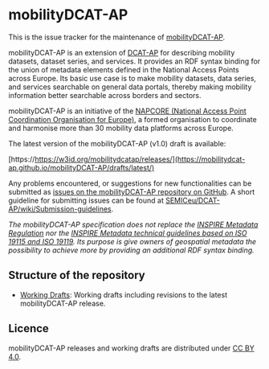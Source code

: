# mobilityDCAT-AP

This is the issue tracker for the maintenance of [mobilityDCAT-AP](https://napcore.eu/providing-a-baseline-for-a-new-metadata-scheme-for-european-naps/).

mobilityDCAT-AP is an extension of [DCAT-AP](https://joinup.ec.europa.eu/solution/dcat-application-profile-data-portals-europe) for describing mobility datasets, dataset series, and services. It provides an RDF syntax binding for the union of metadata elements defined in the National Access Points across Europe. Its basic use case is to make mobility datasets, data series, and services searchable on general data portals, thereby making mobility information better searchable across borders and sectors.

mobilityDCAT-AP is an initiative of the [NAPCORE (National Access Point Coordination Organisation for Europe)](https://napcore.eu/), a formed organisation to coordinate and harmonise more than 30 mobility data platforms across Europe.

The latest version of the mobilityDCAT-AP (v1.0) draft is available:

[https://https://w3id.org/mobilitydcatap/releases/](https://mobilitydcat-ap.github.io/mobilityDCAT-AP/drafts/latest/)

<!--- (https://https://w3id.org/mobilitydcatap/releases/) -->

Any problems encountered, or suggestions for new functionalities can be submitted as [issues on the mobilityDCAT-AP repository on GitHub](https://github.com/mobilityDCAT-AP/mobilityDCAT-AP/issues). A short guideline for submitting issues can be found at [SEMICeu/DCAT-AP/wiki/Submission-guidelines](https://github.com/SEMICeu/DCAT-AP/wiki/Submission-guidelines).

*The mobilityDCAT-AP specification does not replace the [INSPIRE Metadata Regulation](http://data.europa.eu/eli/reg/2008/1205) nor the [INSPIRE Metadata technical guidelines based on ISO 19115 and ISO 19119](https://inspire.ec.europa.eu/id/document/tg/metadata-iso19139). Its purpose is give owners of geospatial metadata the possibility to achieve more by providing an additional RDF syntax binding.*

## Structure of the repository

<!---[Releases](./releases/): mobilityDCAT-AP releases (1.0, etc.); each release might have different distributions.-->
- [Working Drafts](./drafts/): Working drafts including revisions to the latest mobilityDCAT-AP release.

<!---
## Implementations

- [GeoDCAT-AP XSLT & API](https://github.com/SEMICeu/iso-19139-to-dcat-ap): Reference XSLT-based implementation and API
- [CSW-4-Web](https://github.com/SEMICeu/csw-4-web): A proof-of-concept API to expose CSW endpoints in a Web-friendly way, making use of an extended and ad hoc version of the GeoDCAT-AP XSLT & API.
- [EPSG to RDF XSLT](https://github.com/SEMICeu/epsg-to-rdf): Proof of concept for the RDF representation of the [OGC EPSG register of coordinate reference systems](http://www.opengis.net/def/crs/EPSG/0/), extending the RDF mappings for reference systems defined in GeoDCAT-AP.

Additional mobilityDCAT-AP implementations are documented in the [dedicated page on Joinup](https://joinup.ec.europa.eu/collection/semantic-interoperability-community-semic/solution/geodcat-application-profile-data-portals-europe/document/geodcat-ap-implementations). -->

## Licence

mobilityDCAT-AP releases and working drafts are distributed under [CC BY 4.0](https://creativecommons.org/licenses/by/4.0/).
